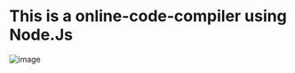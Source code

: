 # This is a online-code-compiler using Node.Js
![image](https://github.com/user-attachments/assets/09bc1a8b-574e-4580-8676-4f5a92d108fc)

